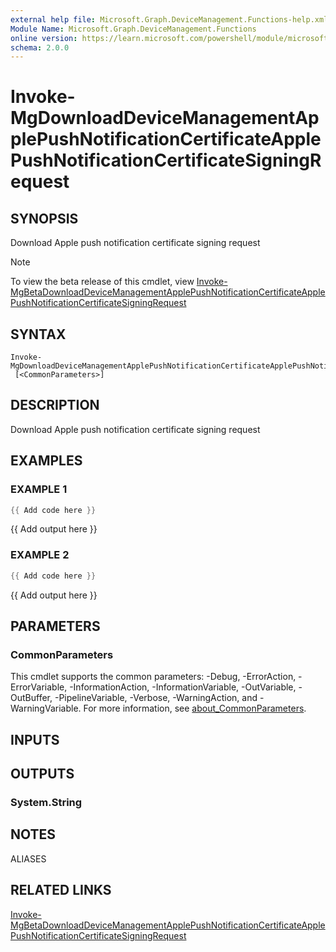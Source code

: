 ```yaml
---
external help file: Microsoft.Graph.DeviceManagement.Functions-help.xml
Module Name: Microsoft.Graph.DeviceManagement.Functions
online version: https://learn.microsoft.com/powershell/module/microsoft.graph.devicemanagement.functions/invoke-mgdownloaddevicemanagementapplepushnotificationcertificateapplepushnotificationcertificatesigningrequest
schema: 2.0.0
---
```


# Invoke-MgDownloadDeviceManagementApplePushNotificationCertificateApplePushNotificationCertificateSigningRequest

## SYNOPSIS
Download Apple push notification certificate signing request

> [!NOTE]
> To view the beta release of this cmdlet, view [Invoke-MgBetaDownloadDeviceManagementApplePushNotificationCertificateApplePushNotificationCertificateSigningRequest](/powershell/module/Microsoft.Graph.Beta.DeviceManagement.Functions/Invoke-MgBetaDownloadDeviceManagementApplePushNotificationCertificateApplePushNotificationCertificateSigningRequest?view=graph-powershell-beta)

## SYNTAX

```
Invoke-MgDownloadDeviceManagementApplePushNotificationCertificateApplePushNotificationCertificateSigningRequest
 [<CommonParameters>]
```

## DESCRIPTION
Download Apple push notification certificate signing request

## EXAMPLES

### EXAMPLE 1
```powershell
{{ Add code here }}
```

{{ Add output here }}

### EXAMPLE 2
```powershell
{{ Add code here }}
```

{{ Add output here }}

## PARAMETERS

### CommonParameters
This cmdlet supports the common parameters: -Debug, -ErrorAction, -ErrorVariable, -InformationAction, -InformationVariable, -OutVariable, -OutBuffer, -PipelineVariable, -Verbose, -WarningAction, and -WarningVariable. For more information, see [about_CommonParameters](http://go.microsoft.com/fwlink/?LinkID=113216).

## INPUTS

## OUTPUTS

### System.String
## NOTES

ALIASES

## RELATED LINKS
[Invoke-MgBetaDownloadDeviceManagementApplePushNotificationCertificateApplePushNotificationCertificateSigningRequest](/powershell/module/Microsoft.Graph.Beta.DeviceManagement.Functions/Invoke-MgBetaDownloadDeviceManagementApplePushNotificationCertificateApplePushNotificationCertificateSigningRequest?view=graph-powershell-beta)
